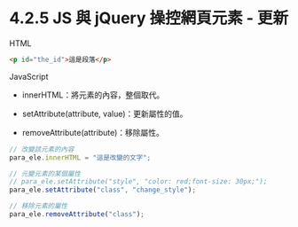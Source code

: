 # 4.2.5 JS 與 jQuery 操控網頁元素 - 更新

HTML

```html
<p id="the_id">這是段落</p>
```

JavaScript

* innerHTML：將元素的內容，整個取代。
* setAttribute\(attribute, value\)：更新屬性的值。

* removeAttribute\(attribute\)：移除屬性。

```js
// 改變該元素的內容
para_ele.innerHTML = "這是改變的文字";

// 元變元素的某個屬性  
// para_ele.setAttribute("style", "color: red;font-size: 30px;");  
para_ele.setAttribute("class", "change_style");

// 移除元素的屬性  
para_ele.removeAttribute("class");
```



